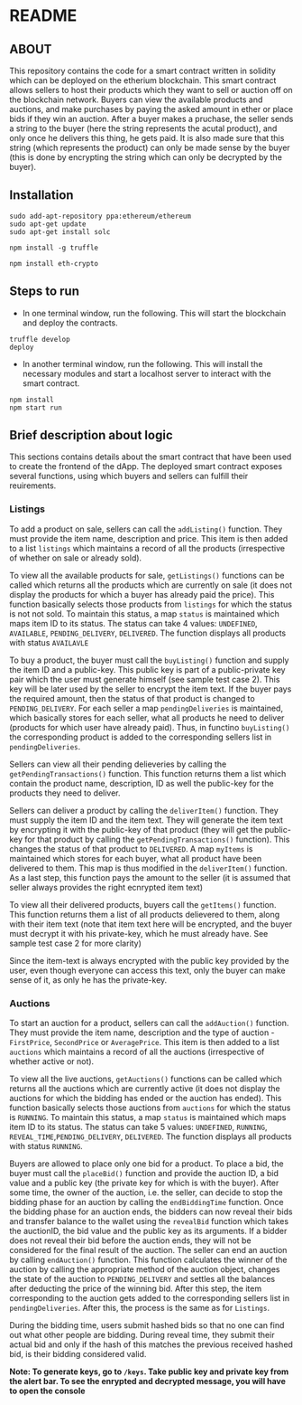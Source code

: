 # README
## ABOUT
This repository contains the code for a smart contract written in solidity which can be deployed on the etherium blockchain.
This smart contract allows sellers to host their products which they want to sell or auction off on the blockchain network. Buyers can view the available products and auctions, and make purchases by paying the asked amount in ether or place bids if they win an auction. After a buyer makes a pruchase, the seller sends a string to the buyer (here the string represents the acutal product), and only once he delivers this thing, he gets paid. It is also made sure that this string (which represents the product) can only be made sense by the buyer (this is done by encrypting the string which can only be decrypted by the buyer).

## Installation
```
sudo add-apt-repository ppa:ethereum/ethereum
sudo apt-get update
sudo apt-get install solc

npm install -g truffle

npm install eth-crypto 
```

## Steps to run
-   In one terminal window, run the following. This will start the blockchain and deploy the contracts.
```
truffle develop
deploy
```
-   In another terminal window, run the following. This will install the necessary modules and start a localhost server to interact with the smart contract.
```
npm install
npm start run
```

## Brief description about logic
This sections contains details about the smart contract that have been used to create the frontend of the dApp. The deployed smart contract exposes several functions, using which buyers and sellers can fulfill their reuirements.

### Listings
To add a product on sale, sellers can call the ```addListing()``` function. They must provide the item name, description and price. This item is then added to a list ```listings``` which maintains a record of all the products (irrespective of whether on sale or already sold).

To view all the available products for sale, ```getListings()``` functions can be called which returns all the products which are currently on sale (it does not display the products for which a buyer has already paid the price). This function basically selects those products from ```listings``` for which the status is not not sold. To maintain this status, a map ```status``` is maintained which maps item ID to its status. The status can take 4 values: ```UNDEFINED```, ```AVAILABLE```, ```PENDING_DELIVERY```, ```DELIVERED```. The function displays all products with status ```AVAILAVLE```

To buy a product, the buyer must call the ```buyListing()``` function and supply the item ID and a public-key. This public key is part of a public-private key pair which the user must generate himself (see sample test case 2). This key will be later used by the seller to encrypt the item text. If the buyer pays the required amount, then the status of that product is changed to ```PENDING_DELIVERY```. For each seller a map ```pendingDeliveries``` is maintained, which basically stores for each seller, what all products he need to deliver (products for which user have already paid). Thus, in functino ```buyListing()``` the corresponding product is added to the corresponding sellers list in ```pendingDeliveries```.

Sellers can view all their pending delieveries by calling the ```getPendingTransactions()``` function. This function returns them a list which contain the product name, description, ID as well the public-key for the products they need to deliver.

Sellers can deliver a product by calling the ```deliverItem()``` function. They must supply the item ID and the item text. They will generate the item text by encrypting it with the public-key of that product (they will get the public-key for that product by calling the ```getPendingTransactions()``` function). This changes the status of that product to ```DELIVERED```. A map ```myItems``` is maintained which stores for each buyer, what all product have been delivered to them. This map is thus modified in the ```deliverItem()``` function. As a last step, this function pays the amount to the seller (it is assumed that seller always provides the right ecnrypted item text)

To view all their delivered products, buyers call the ```getItems()``` function. This function returns them a list of all products delievered to them, along with their item text (note that item text here will be encrypted, and the buyer must decrypt it with his private-key, which he must already have. See sample test case 2 for more clarity)

Since the item-text is always encrypted with the public key provided by the user, even though everyone can access this text, only the buyer can make sense of it, as only he has the private-key.

### Auctions
To start an auction for a product, sellers can call the ```addAuction()``` function. They must provide the item name, description and the type of auction - ```FirstPrice```, ```SecondPrice``` or ```AveragePrice```. This item is then added to a list ```auctions``` which maintains a record of all the auctions (irrespective of whether active or not).

To view all the live auctions, ```getAuctions()``` functions can be called which returns all the auctions which are currently active (it does not display the auctions for which the bidding has ended or the auction has ended). This function basically selects those auctions from ```auctions``` for which the status is ```RUNNING```. To maintain this status, a map ```status``` is maintained which maps item ID to its status. The status can take 5 values: ```UNDEFINED```, ```RUNNING```, ```REVEAL_TIME```,```PENDING_DELIVERY```, ```DELIVERED```. The function displays all products with status ```RUNNING```.

Buyers are allowed to place only one bid for a product. To place a bid, the buyer must call the ```placeBid()``` function and provide the auction ID, a bid value and a public key (the private key for which is with the buyer). After some time, the owner of the auction, i.e. the seller, can decide to stop the bidding phase for an auction by calling the ```endBiddingTime``` function. Once the bidding phase for an auction ends, the bidders can now reveal their bids and transfer balance to the wallet using the ```revealBid``` function which takes the auctionID, the bid value and the public key as its arguments. If a bidder does not reveal their bid before the auction ends, they will not be considered for the final result of the auction. The seller can end an auction by calling ```endAuction()``` function. This function calculates the winner of the auction by calling the appropriate method of the auction object, changes the state of the auction to ```PENDING_DELIVERY``` and settles all the balances after deducting the price of the winning bid. After this step, the item corresponding to the auction gets added to the corresponding sellers list in ```pendingDeliveries```. After this, the process is the same as for ```Listings```.

During the bidding time, users submit hashed bids so that no one can find out what other people are bidding. During reveal time, they submit their actual bid and only if the hash of this matches the previous received hashed bid, is their bidding considered valid.

**Note: To generate keys, go to ```/keys```. Take public key and private key from the alert bar. To see the enrypted and decrypted message, you will have to open the console**


